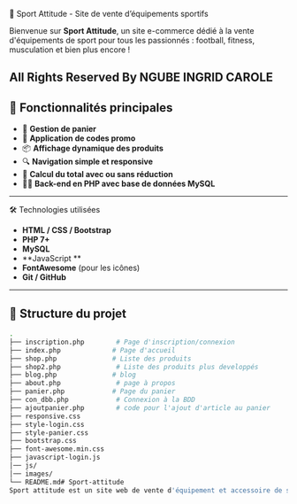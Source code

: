  🏀 Sport Attitude - Site de vente d’équipements sportifs

Bienvenue sur **Sport Attitude**, un site e-commerce dédié à la vente d'équipements de sport pour tous les passionnés : football, fitness, musculation et bien plus encore !


All Rights Reserved By NGUBE INGRID CAROLE
---

## 🚀 Fonctionnalités principales

- 🛒 **Gestion de panier**
- 🎁 **Application de codes promo**
- 📦 **Affichage dynamique des produits**
- 🔍 **Navigation simple et responsive**
- 🧾 **Calcul du total avec ou sans réduction**
- 🧑‍💻 **Back-end en PHP avec base de données MySQL**

---

 🛠️ Technologies utilisées

- **HTML / CSS / Bootstrap**
- **PHP 7+**
- **MySQL**
- **JavaScript **
- **FontAwesome** (pour les icônes)
- **Git / GitHub**

---

## 📂 Structure du projet

```bash
.
├── inscription.php        # Page d'inscription/connexion
├── index.php             # Page d'accueil
├── shop.php              # Liste des produits
├── shop2.php              # Liste des produits plus developpés
├── blog.php              # blog
├── about.php              # page à propos
├── panier.php            # Page du panier
├── con_dbb.php            # Connexion à la BDD
├── ajoutpanier.php        # code pour l'ajout d'article au panier
├── responsive.css              
├── style-login.css            
├── style-panier.css            
├── bootstrap.css
├── font-awesome.min.css
├── javascript-login.js
│── js/
│── images/
└── README.md# Sport-attitude
Sport attitude est un site web de vente d'équipement et accessoire de sport
